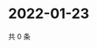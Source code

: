 # 2022-01-23

共 0 条

<!-- BEGIN WEIBO -->
<!-- 最后更新时间 Sun Jan 23 2022 20:13:36 GMT+0800 (China Standard Time) -->

<!-- END WEIBO -->
